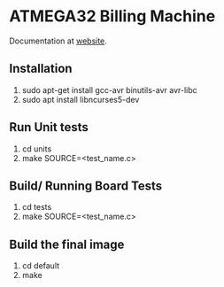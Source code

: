 # ATMEGA32 Billing Machine
Documentation at [website](https://narenkn.com/works/embedded/at32_biller/).

## Installation
1. sudo apt-get install gcc-avr binutils-avr avr-libc
1. sudo apt install libncurses5-dev

## Run Unit tests
1. cd units
1. make SOURCE=<test_name.c>

## Build/ Running Board Tests
1. cd tests
1. make SOURCE=<test_name.c>

## Build the final image
1. cd default
1. make
